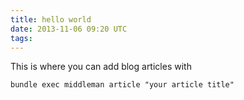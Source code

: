 ```yaml
---
title: hello world
date: 2013-11-06 09:20 UTC
tags:
---
```


This is where you can add blog articles with 

    bundle exec middleman article "your article title"

